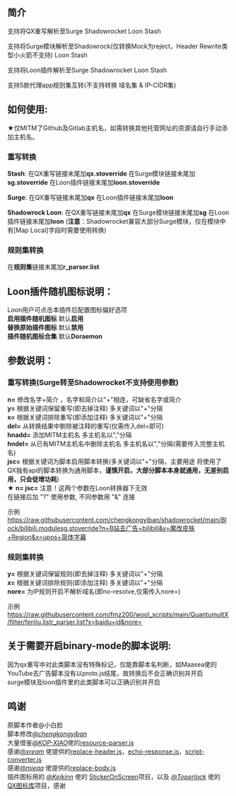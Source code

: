 ## 简介

支持将QX重写解析至Surge Shadowrocket Loon Stash  
  
支持将Surge模块解析至Shadowrock(仅转换Mock为reject，Header Rewrite类型小火箭不支持) Loon Stash  
  
支持将Loon插件解析至Surge Shadowrocket Loon Stash  

支持5款代理app规则集互转(不支持转换 域名集 & IP-CIDR集)  
  

## 如何使用:  
   ★仅MITM了Github及Gitlab主机名，如需转换其他托管网址的资源请自行手动添加主机名。  
### 重写转换  
   **Stash**: 在QX重写链接末尾加**qx.stoverride**  在Surge模块链接末尾加**sg.stoverride**  在Loon插件链接末尾加**loon.stoverride**  
  
   **Surge**: 在QX重写链接末尾加**qx**  在Loon插件链接末尾加**loon**

   **Shadowrock Loon**: 在QX重写链接末尾加**qx**  在Surge模块链接末尾加**sg**  在Loon插件链接末尾加**loon**  (**注意**：Shadowrocket兼容大部分Surge模块，仅在模块中有[Map Local]字段时需要使用转换)  
  
### 规则集转换  
   在**规则集**链接末尾加**r_parser.list**  
## Loon插件随机图标说明：  
   Loon用户可点击本插件后配置图标偏好选项  
   **启用插件随机图标**  默认**启用**  
   **替换原始插件图标**  默认**禁用**  
   **插件随机图标合集**  默认**Doraemon**  
  
## 参数说明：  
### 重写转换(Surge转至Shadowrocket不支持使用参数)  
   **n=**  修改名字+简介 ，名字和简介以"+"相连，可缺省名字或简介  
   **y=**  根据关键词保留重写(即去掉注释) 多关键词以"+"分隔  
   **x=**  根据关键词排除重写(即添加注释) 多关键词以"+"分隔  
   **del=** 从转换结果中剔除被注释的重写(仅需传入del=即可)  
   **hnadd=** 添加MITM主机名 多主机名以","分隔  
   **hndel=** 从已有MITM主机名中删除主机名 多主机名以","分隔(需要传入完整主机名)  
   **jsc=**  根据关键词为脚本启用脚本转换(多关键词以"+"分隔，主要用途 将使用了QX独有api的脚本转换为通用脚本，**谨慎开启，大部分脚本本身就通用，无差别启用，只会徒增功耗**)  
   ★ **n= jsc=**  注意！这两个参数在Loon转换器下无效  
   在链接后加 "?" 使用参数, 不同参数用 "&" 连接  
  
   示例 https://raw.githubusercontent.com/chengkongyiban/shadowrocket/main/Block/bilibili.modulesg.stoverride?n=B站去广告+bilibili&y=魔改皮肤+Region&x=upos+简体字幕  

### 规则集转换  
   **y=**  根据关键词保留规则(即去掉注释) 多关键词以"+"分隔  
   **x=**  根据关键词排除规则(即添加注释) 多关键词以"+"分隔  
   **nore=**  为IP规则开启不解析域名(即no-resolve,仅需传入nore=)  

   示例 https://raw.githubusercontent.com/fmz200/wool_scripts/main/QuantumultX/filter/fenliu.listr_parser.list?x=baidu+jd&nore=  

## 关于需要开启binary-mode的脚本说明:  
   因为qx重写中对此类脚本没有特殊标记，仅能靠脚本名判断，如Maasea佬的YouTube去广告脚本没有以proto.js结尾，故转换后不会正确识别并开启  
   surge模块及loon插件里的此类脚本可以正确识别并开启  

## 鸣谢  
原脚本作者@小白脸  
脚本修改[*@chengkongyiban*](https://github.com/chengkongyiban)  
大量借鉴[*@KOP-XIAO*](https://github.com/KOP-XIAO)佬的[resource-parser.js](https://github.com/KOP-XIAO/QuantumultX/raw/master/Scripts/resource-parser.js)  
感谢[*@xream*](https://github.com/xream) 佬提供的[replace-header.js](https://github.com/xream/scripts/raw/main/surge/modules/replace-header/index.js)，[echo-response.js](https://github.com/xream/scripts/raw/main/surge/modules/echo-response/index.js)，[script-converter.js](https://raw.githubusercontent.com/xream/scripts/main/surge/modules/script-converter/script-converter.js)  
感谢[*@mieqq*](https://github.com/mieqq) 佬提供的[replace-body.js](https://github.com/mieqq/mieqq/raw/master/replace-body.js)  
插件图标用的 [*@Keikinn*](https://github.com/Keikinn) 佬的 [StickerOnScreen](https://github.com/KeiKinn/StickerOnScreen)项目，以及 [*@Toperlock*](https://github.com/Toperlock) 佬的 [QX图标库](https://github.com/Toperlock/Quantumult/tree/main/icon)项目，感谢  
